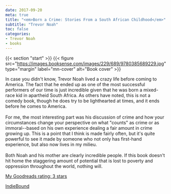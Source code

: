 ```yaml
---
date: 2017-09-20
meta: true
title: "<em>Born a Crime: Stories From a South African Childhood</em>"
subtitle: "Trevor Noah"
toc: false
categories:
- Trevor Noah
- books
---
```


{{< section "start" >}}
{{< figure src="https://images.booksense.com/images/229/689/9780385689229.jpg" type="margin" label="mn-cover" alt="Book cover" >}}

In case you didn't know, Trevor Noah lived a crazy life before coming to America. The fact that he ended up as one of the most successful performers of our time is just incredible given that he was born a mixed-race kid in apartheid South Africa. As others have noted, this is not a comedy book, though he does try to be lighthearted at times, and it ends before he comes to America. <br /><br />For me, the most interesting part was his discussion of crime and how your circumstances change your perspective on what "counts" as crime or as immoral--based on his own experience dealing a fair amount in crime growing up. This is a point that I think is made fairly often, but it's quite powerful to see it made by someone who not only has first-hand experience, but also now lives in my milieu.<br /><br />Both Noah and his mother are clearly incredible people. If this book doesn't hit home the staggering amount of potential that is lost to poverty and oppression throughout the world, nothing will.

[My Goodreads rating: 3 stars](https://www.goodreads.com/review/show/2126921162)  

[IndieBound](https://www.indiebound.org/book/9780385689229)
